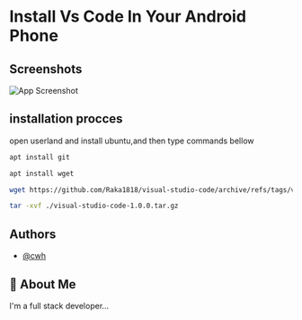 
# Install Vs Code In Your Android Phone


## Screenshots

![App Screenshot](https://via.placeholder.com/468x300?text=App+Screenshot+Here)


## installation procces

 





open userland and install ubuntu,and then type commands bellow


```bash
apt install git
```
```bash
apt install wget

``` 
```bash
wget https://github.com/Raka1818/visual-studio-code/archive/refs/tags/v1.0.0.tar.gz
```
```bash
tar -xvf ./visual-studio-code-1.0.0.tar.gz
```
## Authors

- [@cwh](https://github.com/Raka1818/visual-studio-code)


## 🚀 About Me
I'm a full stack developer...

